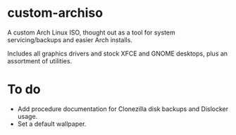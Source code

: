 # custom-archiso
A custom Arch Linux ISO, thought out as a tool for system servicing/backups and easier Arch installs.

Includes all graphics drivers and stock XFCE and GNOME desktops, plus an assortment of utilities.

# To do
- Add procedure documentation for Clonezilla disk backups and Dislocker usage.
- Set a default wallpaper.
